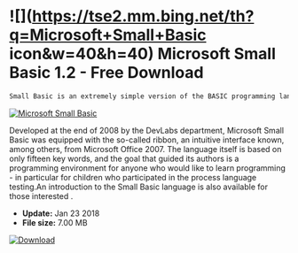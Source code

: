 # ![](https://tse2.mm.bing.net/th?q=Microsoft+Small+Basic icon&w=40&h=40) Microsoft Small Basic 1.2 - Free Download

```sh
Small Basic is an extremely simple version of the BASIC programming language for those who have little or no programming experience.
```
[![Microsoft Small Basic](https:https://tse3.mm.bing.net/th?id=OIP.3XsRVKXKj9YqOBUf-qb2jgHaE8&pid=Api)](https://softexe.net/win/development-it/environments/microsoft-small-basic:pRfhg.html)

Developed at the end of 2008 by the DevLabs department, Microsoft Small Basic was equipped with the so-called ribbon, an intuitive interface known, among others, from Microsoft Office 2007. The language itself is based on only fifteen key words, and the goal that guided its authors is a programming environment for anyone who would like to learn programming - in particular for children who participated in the process language testing.An 
 introduction to the Small Basic language is also available for those interested .


- **Update:** Jan 23 2018
- **File size:** 7.00 MB

[![Download](https://cdn.softexe.net/static/img/download.png)](https://softexe.net/win/development-it/environments/microsoft-small-basic:pRfhg.html)

